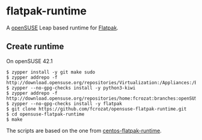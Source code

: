 # flatpak-runtime

A [openSUSE](http://opensuse.org) Leap based runtime for [Flatpak](http://www.flatpak.org).


## Create runtime

On openSUSE 42.1
```
$ zypper install -y git make sudo
$ zypper addrepo -f http://download.opensuse.org/repositories/Virtualization:/Appliances:/Builder/openSUSE_Leap_42.1/Virtualization:Appliances:Builder.repo
$ zypper --no-gpg-checks install -y python3-kiwi
$ zypper addrepo -f http://download.opensuse.org/repositories/home:fcrozat:branches:openSUSE:Leap:42.1:Update/standard/home:fcrozat:branches:openSUSE:Leap:42.1:Update.repo
$ zypper --no-gpg-checks install -y flatpak
$ git clone https://github.com/fcrozat/opensuse-flatpak-runtime.git
$ cd opensuse-flatpak-runtime
$ make
```


The scripts are based on the one from [centos-flatpak-runtime](https://github.com/matthiasclasen/flatpak-runtime).
